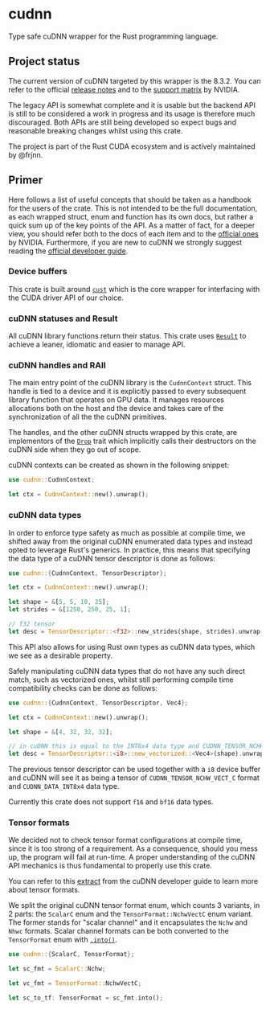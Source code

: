# cudnn
Type safe cuDNN wrapper for the Rust programming language.

## Project status
The current version of cuDNN targeted by this wrapper is the 8.3.2. You can refer to the official [release notes](https://docs.nvidia.com/deeplearning/cudnn/release-notes/index.html) and to the [support matrix](https://docs.nvidia.com/deeplearning/cudnn/support-matrix/index.html) by NVIDIA.

The legacy API is somewhat complete and it is usable but the backend API is still to be considered a work in progress and its usage is therefore much discouraged. Both APIs are still being developed so expect bugs and reasonable breaking changes whilst using this crate. 

The project is part of the Rust CUDA ecosystem and is actively maintained by @frjnn.

## Primer 

Here follows a list of useful concepts that should be taken as a handbook for the users of the crate. This is not intended to be the full documentation, as each wrapped struct, enum and function has its own docs, but rather a quick sum up of the key points of the API. As a matter of fact, for a deeper view, you should refer both to the docs of each item and to the [official ones](https://docs.nvidia.com/deeplearning/cudnn/api/index.html#overview) by NVIDIA. Furthermore, if you are new to cuDNN we strongly suggest reading the [official developer guide](https://docs.nvidia.com/deeplearning/cudnn/developer-guide/index.html#overview).

### Device buffers

This crate is built around [`cust`](https://docs.rs/cust/latest/cust/index.html) which is the core wrapper for interfacing with the CUDA driver API of our choice.

### cuDNN statuses and Result

All cuDNN library functions return their status. This crate uses [`Result`](https://doc.rust-lang.org/std/result/enum.Result.html) to achieve a leaner, idiomatic and easier to manage API.

### cuDNN handles and RAII

The main entry point of the cuDNN library is the `CudnnContext` struct. This handle is tied to a device and it is explicitly passed to every subsequent library function that operates on GPU data. It manages resources allocations both on the host and the device and takes care of the synchronization of all the the cuDNN primitives. 

The handles, and the other cuDNN structs wrapped by this crate, are implementors of the [`Drop`](https://doc.rust-lang.org/std/ops/trait.Drop.html) trait which implicitly calls their destructors on the cuDNN side when they go out of scope. 

cuDNN contexts can be created as shown in the following snippet:

```rust
use cudnn::CudnnContext;

let ctx = CudnnContext::new().unwrap();
```

### cuDNN data types

In order to enforce type safety as much as possible at compile time, we shifted away from the original cuDNN enumerated data types and instead opted to leverage Rust's generics. In practice, this means that specifying the data type of a cuDNN tensor descriptor is done as follows:

```rust
use cudnn::{CudnnContext, TensorDescriptor};

let ctx = CudnnContext::new().unwrap();

let shape = &[5, 5, 10, 25];
let strides = &[1250, 250, 25, 1];

// f32 tensor
let desc = TensorDescriptor::<f32>::new_strides(shape, strides).unwrap();
```

This API also allows for using Rust own types as cuDNN data types, which we see as a desirable property. 

Safely manipulating cuDNN data types that do not have any such direct match, such as vectorized ones, whilst still performing compile time compatibility checks can be done as follows:

```rust
use cudnn::{CudnnContext, TensorDescriptor, Vec4};

let ctx = CudnnContext::new().unwrap();

let shape = &[4, 32, 32, 32];

// in cuDNN this is equal to the INT8x4 data type and CUDNN_TENSOR_NCHW_VECT_C format
let desc = TensorDescriptor::<i8>::new_vectorized::<Vec4>(shape).unwrap();
```

The previous tensor descriptor can be used together with a `i8` device buffer and cuDNN will see it as being a tensor of `CUDNN_TENSOR_NCHW_VECT_C` format and `CUDNN_DATA_INT8x4` data type.

Currently this crate does not support `f16` and `bf16` data types.

### Tensor formats

We decided not to check tensor format configurations at compile time, since it is too strong of a requirement. As a consequence, should you mess up, the program will fail at run-time. A proper understanding of the cuDNN API mechanics is thus fundamental to properly use this crate. 

You can refer to this [extract](https://docs.nvidia.com/deeplearning/cudnn/developer-guide/index.html#data-layout-formats) from the cuDNN developer guide to learn more about tensor formats.

We split the original cuDNN tensor format enum, which counts 3 variants, in 2 parts: the `ScalarC` enum and the `TensorFormat::NchwVectC` enum variant. The former stands for "scalar channel" and it encapsulates the `Nchw` and `Nhwc` formats. Scalar channel formats can be both converted to the `TensorFormat` enum with [`.into()`](https://doc.rust-lang.org/std/convert/trait.Into.html).

```rust
use cudnn::{ScalarC, TensorFormat};

let sc_fmt = ScalarC::Nchw;

let vc_fmt = TensorFormat::NchwVectC;

let sc_to_tf: TensorFormat = sc_fmt.into();
``` 